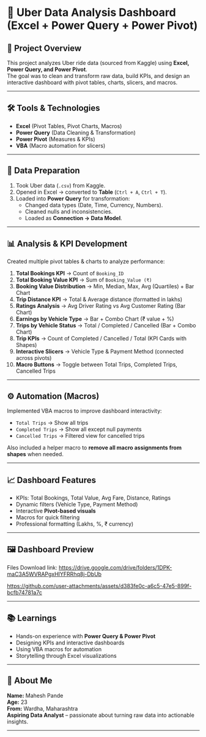 # 🚖 Uber Data Analysis Dashboard (Excel + Power Query + Power Pivot)

## 📌 Project Overview
This project analyzes Uber ride data (sourced from Kaggle) using **Excel, Power Query, and Power Pivot**.  
The goal was to clean and transform raw data, build KPIs, and design an interactive dashboard with pivot tables, charts, slicers, and macros.  

---

## 🛠️ Tools & Technologies
- **Excel** (Pivot Tables, Pivot Charts, Macros)  
- **Power Query** (Data Cleaning & Transformation)  
- **Power Pivot** (Measures & KPIs)  
- **VBA** (Macro automation for slicers)  

---

## 🔄 Data Preparation
1. Took Uber data (`.csv`) from Kaggle.  
2. Opened in Excel → converted to **Table** (`Ctrl + A`, `Ctrl + T`).  
3. Loaded into **Power Query** for transformation:  
   - Changed data types (Date, Time, Currency, Numbers).  
   - Cleaned nulls and inconsistencies.  
   - Loaded as **Connection → Data Model**.  

---

## 📊 Analysis & KPI Development
Created multiple pivot tables & charts to analyze performance:  

1. **Total Bookings KPI** → Count of `Booking_ID`  
2. **Total Booking Value KPI** → Sum of `Booking_Value (₹)`  
3. **Booking Value Distribution** → Min, Median, Max, Avg (Quartiles) + Bar Chart  
4. **Trip Distance KPI** → Total & Average distance (formatted in lakhs)  
5. **Ratings Analysis** → Avg Driver Rating vs Avg Customer Rating (Bar Chart)  
6. **Earnings by Vehicle Type** → Bar + Combo Chart (₹ value + %)  
7. **Trips by Vehicle Status** → Total / Completed / Cancelled (Bar + Combo Chart)  
8. **Trip KPIs** → Count of Completed / Cancelled / Total (KPI Cards with Shapes)  
9. **Interactive Slicers** → Vehicle Type & Payment Method (connected across pivots)  
10. **Macro Buttons** → Toggle between Total Trips, Completed Trips, Cancelled Trips  

---

## ⚙️ Automation (Macros)
Implemented VBA macros to improve dashboard interactivity:  
- `Total Trips` → Show all trips  
- `Completed Trips` → Show all except null payments  
- `Cancelled Trips` → Filtered view for cancelled trips  

Also included a helper macro to **remove all macro assignments from shapes** when needed.  

---

## 📈 Dashboard Features
- KPIs: Total Bookings, Total Value, Avg Fare, Distance, Ratings  
- Dynamic filters (Vehicle Type, Payment Method)  
- Interactive **Pivot-based visuals**  
- Macros for quick filtering  
- Professional formatting (Lakhs, %, ₹ currency)  

---

## 🖼️ Dashboard Preview
Files Download link:
https://drive.google.com/drive/folders/1DPK-maC3A5WVRAPgxHIYFRRhq8j-DbUb

https://github.com/user-attachments/assets/d383fe0c-a6c5-47e5-899f-bcfb74781a7c

---

## 📚 Learnings
- Hands-on experience with **Power Query & Power Pivot**  
- Designing KPIs and interactive dashboards  
- Using VBA macros for automation  
- Storytelling through Excel visualizations  

---

## 👤 About Me
**Name:** Mahesh Pande  
**Age:** 23  
**From:** Wardha, Maharashtra  
**Aspiring Data Analyst** – passionate about turning raw data into actionable insights.  

---
